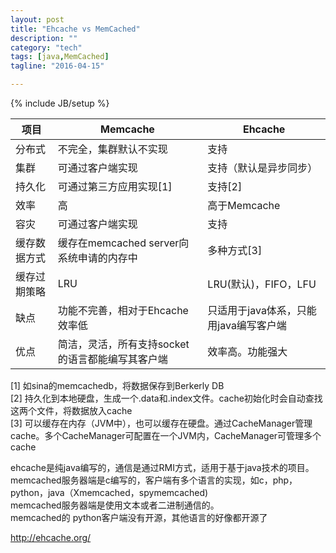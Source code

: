 ```yaml
---
layout: post
title: "Ehcache vs MemCached"
description: ""
category: "tech"
tags: [java,MemCached]
tagline: "2016-04-15"

---
```

{% include JB/setup %}

| 项目         | Memcache                                         | Ehcache                                |
|--------------|--------------------------------------------------|----------------------------------------|
| 分布式       | 不完全，集群默认不实现                           | 支持                                   |
| 集群         | 可通过客户端实现                                 | 支持（默认是异步同步）                 |
| 持久化       | 可通过第三方应用实现[1]                          | 支持[2]                                |
| 效率         | 高                                               | 高于Memcache                           |
| 容灾         | 可通过客户端实现                                 | 支持                                   |
| 缓存数据方式 | 缓存在memcached server向系统申请的内存中         | 多种方式[3]                            |
| 缓存过期策略 | LRU                                              | LRU(默认)，FIFO，LFU                   |
| 缺点         | 功能不完善，相对于Ehcache效率低                  | 只适用于java体系，只能用java编写客户端 |
| 优点         | 简洁，灵活，所有支持socket的语言都能编写其客户端 | 效率高。功能强大                       |

[1] 如sina的memcachedb，将数据保存到Berkerly DB  
[2] 持久化到本地硬盘，生成一个.data和.index文件。cache初始化时会自动查找这两个文件，将数据放入cache  
[3] 可以缓存在内存（JVM中），也可以缓存在硬盘。通过CacheManager管理cache。多个CacheManager可配置在一个JVM内，CacheManager可管理多个cache  

ehcache是纯java编写的，通信是通过RMI方式，适用于基于java技术的项目。  
memcached服务器端是c编写的，客户端有多个语言的实现，如c，php，python，java（Xmemcached，spymemcached)  
memcached服务器端是使用文本或者二进制通信的。  
memcached的 python客户端没有开源，其他语言的好像都开源了  

http://ehcache.org/

